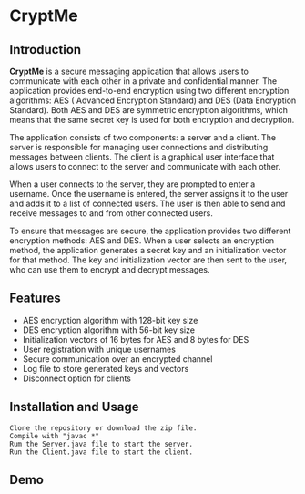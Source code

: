 # CryptMe

## Introduction

**CryptMe** is a secure messaging application that allows users to communicate with each other in a private and
confidential manner. The application provides end-to-end encryption using two different encryption algorithms: AES (
Advanced Encryption Standard) and DES (Data Encryption Standard). Both AES and DES are symmetric encryption algorithms,
which means that the same secret key is used for both encryption and decryption.

The application consists of two components: a server and a client. The server is responsible for managing user
connections and distributing messages between clients. The client is a graphical user interface that allows users to
connect to the server and communicate with each other.

When a user connects to the server, they are prompted to enter a username. Once the username is entered, the server
assigns it to the user and adds it to a list of connected users. The user is then able to send and receive messages to
and from other connected users.

To ensure that messages are secure, the application provides two different encryption methods: AES and DES. When a user
selects an encryption method, the application generates a secret key and an initialization vector for that method. The
key and initialization vector are then sent to the user, who can use them to encrypt and decrypt messages.

## Features

- AES encryption algorithm with 128-bit key size
- DES encryption algorithm with 56-bit key size
- Initialization vectors of 16 bytes for AES and 8 bytes for DES
- User registration with unique usernames
- Secure communication over an encrypted channel
- Log file to store generated keys and vectors
- Disconnect option for clients

## Installation and Usage

```
Clone the repository or download the zip file.
Compile with "javac *"
Rum the Server.java file to start the server.
Run the Client.java file to start the client.
```

## Demo
